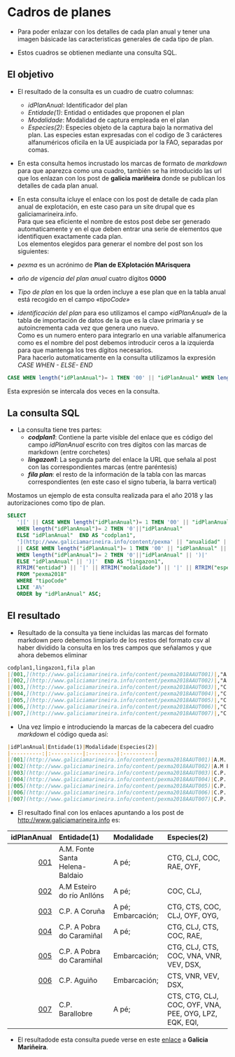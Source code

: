 # Cadros de planes

* Para poder enlazar con los detalles de cada plan anual y tener una imagen básicade las caracteristicas generales de cada tipo de plan.

* Estos cuadros se obtienen mediante una consulta SQL.

## El objetivo

* El resultado de la consulta es un cuadro de cuatro columnas:
  * _idPlanAnual_: Identificador del plan
  * _Entidade(1)_: Entidad o entidades que proponen el plan
  * _Modalidade_: Modalidad de captura empleada en el plan
  * _Especies(2)_: Especies objeto de la captura bajo la normativa del plan. Las especies estan expresadas con el codigo de 3 carácteres alfanuméricos oficila en la UE auspiciada por la FAO, separadas por comas. 

* En esta consulta hemos incrustado los marcas de formato de _markdown_ para que aparezca como una cuadro, también se ha introducido las url que los enlazan con los post de __galicia mariñeira__ donde se publican los detalles de cada plan anual.

* En esta consulta icluye el enlace con los post de detalle de cada plan anual de explotación, en este caso para un site drupal que es galiciamarineira.info.  
Para que sea eficiente el nombre de estos post debe ser generado automaticamente y en el que deben entrar una serie de elementos que identifiquen exactamente cada plan.  
Los elementos elegidos para generar el nombre del post son los siguientes:
 * _pexma_ es un acrónimo de __Plan de EXplotación MArisquera__
 * _año de vigencia del plan anual_ cuatro dígitos __0000__
 * _Tipo de plan_ en los que la orden incluye a ese plan que en la tabla anual está recogido en el campo _«tipoCode»_
 * _identificación del plan_ para eso utilizamos el campo _«idPlanAnual»_ de la tabla de importación de datos de la que es la clave primaria y se autoincrementa cada vez que genera uno nuevo.  
 Como es un numero entero para integrarlo en una variable alfanumerica como es el nombre del post debemos introducir ceros a la izquierda para que mantenga los tres dígitos necesarios.  
 Para hacerlo automaticamente en la consulta utilizamos la expresión _CASE WHEN - ELSE- END_  
 ```sql
 CASE WHEN length("idPlanAnual")= 1 THEN '00' || "idPlanAnual" WHEN length("idPlanAnual")= 2 THEN '0'||"idPlanAnual" ELSE "idPlanAnual
 ```  
 Esta expresión se intercala dos veces en la consulta.

## La consulta SQL
 
* La consulta tiene tres partes:
  * ___codplan1___: Contiene la parte visible del enlace que es código del campo _idPlanAnual_ escrito con tres dígitos con las marcas de markdown (entre corchetes)
  * ___lingazon1___: La segunda parte del enlace la URL que señala al post con las correspondientes marcas (entre paréntesis)
  * ___fila plan___: el resto de la información de la tabla con las marcas correspondientes (en este caso el signo tuberia, la barra vertical)

Mostamos un ejemplo de esta consulta realizada para el año 2018 y las autorizaciones como tipo de plan.

```sql
SELECT 
   '|[' || CASE WHEN length("idPlanAnual")= 1 THEN '00' || "idPlanAnual"
   WHEN length("idPlanAnual")= 2 THEN '0'||"idPlanAnual"
   ELSE "idPlanAnual"  END AS "codplan1",
   '](http://www.galiciamarineira.info/content/pexma' || "anualidad" || "tipoCode"
   || CASE WHEN length("idPlanAnual")= 1 THEN '00' || "idPlanAnual" || ')|'
   WHEN length("idPlanAnual")= 2 THEN '0'||"idPlanAnual" || ')|'
   ELSE "idPlanAnual" || ')|'  END AS "lingazon1",
   RTRIM("entidad") || '|' || RTRIM("modalidade") || '|' || RTRIM("especiesPlan" || '|') AS "fila plan"
   FROM "pexma2018"
   WHERE "tipoCode"
   LIKE 'A%'
   ORDER by "idPlanAnual" ASC;
```

## El resultado

* Resultado de la consulta ya tiene incluidas las marcas del formato markdown pero debemos limpiarlo de los restos del formato csv al haber dividido la consulta en los tres campos que señalamos y que ahora debemos eliminar

``` markdown
codplan1,lingazon1,fila plan
|[001,](http://www.galiciamarineira.info/content/pexma2018AAUT001)|,"A.M. Fonte Santa Helena-Baldaio|A pé;|CTG, CLJ, COC, RAE, OYF,|"
|[002,](http://www.galiciamarineira.info/content/pexma2018AAUT002)|,"A.M Esteiro do río Anllóns|A pé;|COC, CLJ,|"
|[003,](http://www.galiciamarineira.info/content/pexma2018AAUT003)|,"C.P. A Coruña|A pé; Embarcación;|CTG, CTS, COC, CLJ, OYF, OYG,|"
|[004,](http://www.galiciamarineira.info/content/pexma2018AAUT004)|,"C.P. A Pobra do Caramiñal|A pé;|CTG, CLJ, CTS, COC, RAE,|"
|[005,](http://www.galiciamarineira.info/content/pexma2018AAUT005)|,"C.P. A Pobra do Caramiñal|Embarcación;|CTG, CLJ, CTS, COC, VNA, VNR, VEV, DSX,|"
|[006,](http://www.galiciamarineira.info/content/pexma2018AAUT006)|,"C.P. Aguiño|Embarcación;|CTS, VNR, VEV, DSX,|"
|[007,](http://www.galiciamarineira.info/content/pexma2018AAUT007)|,"C.P. Barallobre|A pé;|CTS, CTG, CLJ, COC, OYF, VNA, PEE, OYG, LPZ, EQK, EQI,|"
```

* Una vez limpio e introduciendo la marcas de la cabecera del cuadro _markdown_ el código queda así:

```markdown
|idPlanAnual|Entidade(1)|Modalidade|Especies(2)|
|----------:|:----------|:---------|:----------|
|[001](http://www.galiciamarineira.info/content/pexma2018AAUT001)|A.M. Fonte Santa Helena-Baldaio|A pé;|CTG, CLJ, COC, RAE, OYF,|
|[002](http://www.galiciamarineira.info/content/pexma2018AAUT002)|A.M Esteiro do río Anllóns|A pé;|COC, CLJ,|
|[003](http://www.galiciamarineira.info/content/pexma2018AAUT003)|C.P. A Coruña|A pé; Embarcación;|CTG, CTS, COC, CLJ, OYF, OYG,|
|[004](http://www.galiciamarineira.info/content/pexma2018AAUT004)|C.P. A Pobra do Caramiñal|A pé;|CTG, CLJ, CTS, COC, RAE,|
|[005](http://www.galiciamarineira.info/content/pexma2018AAUT005)|C.P. A Pobra do Caramiñal|Embarcación;|CTG, CLJ, CTS, COC, VNA, VNR, VEV, DSX,|
|[006](http://www.galiciamarineira.info/content/pexma2018AAUT006)|C.P. Aguiño|Embarcación;|CTS, VNR, VEV, DSX,|
|[007](http://www.galiciamarineira.info/content/pexma2018AAUT007)|C.P. Barallobre|A pé;|CTS, CTG, CLJ, COC, OYF, VNA, PEE, OYG, LPZ, EQK, EQI,|
```

* El resultado final con los enlaces apuntando a los post de <http://www.galiciamarineira.info> es:

|idPlanAnual|Entidade(1)|Modalidade|Especies(2)|
|----------:|:----------|:---------|:----------|
|[001](http://www.galiciamarineira.info/content/pexma2018AAUT001)|A.M. Fonte Santa Helena-Baldaio|A pé;|CTG, CLJ, COC, RAE, OYF,|
|[002](http://www.galiciamarineira.info/content/pexma2018AAUT002)|A.M Esteiro do río Anllóns|A pé;|COC, CLJ,|
|[003](http://www.galiciamarineira.info/content/pexma2018AAUT003)|C.P. A Coruña|A pé; Embarcación;|CTG, CTS, COC, CLJ, OYF, OYG,|
|[004](http://www.galiciamarineira.info/content/pexma2018AAUT004)|C.P. A Pobra do Caramiñal|A pé;|CTG, CLJ, CTS, COC, RAE,|
|[005](http://www.galiciamarineira.info/content/pexma2018AAUT005)|C.P. A Pobra do Caramiñal|Embarcación;|CTG, CLJ, CTS, COC, VNA, VNR, VEV, DSX,|
|[006](http://www.galiciamarineira.info/content/pexma2018AAUT006)|C.P. Aguiño|Embarcación;|CTS, VNR, VEV, DSX,|
|[007](http://www.galiciamarineira.info/content/pexma2018AAUT007)|C.P. Barallobre|A pé;|CTS, CTG, CLJ, COC, OYF, VNA, PEE, OYG, LPZ, EQK, EQI,|


* El resultadode esta consulta puede verse en este [enlace](http://www.galiciamarineira.info/content/planes-general-y-espec%C3%ADficos-2018#cadroAAUT) a __Galicia Mariñeira__.
